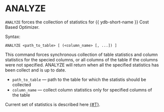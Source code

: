# ANALYZE

`ANALYZE` forces the collection of statistics for {{ ydb-short-name }} Cost Based Optimizer.

Syntax:

```yql
ANALYZE <path_to_table> [ (<column_name> [, ...]) ]
```

This command forces synchronous collection of table statistics and column statistics for the specied columns, or all columns of the table if the columns were not specified. ANALYZE will return when all the specified statistics has been collect and is up to date.

* `path_to_table` — path to the table for which the statistis should be collected
* `column_name` — collect column statistics only for specified columns of the table

Current set of statistics is described here [{#T}](../../../../concepts/optimizer.md#statistics).

